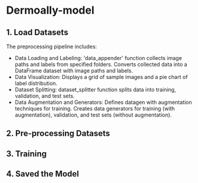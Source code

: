 # Dermoally-model

## 1. Load Datasets 
The preprocessing pipeline includes:

- Data Loading and Labeling:
'data_appender' function collects image paths and labels from specified folders.
Converts collected data into a DataFrame dataset with image paths and labels.
- Data Visualization:
Displays a grid of sample images and a pie chart of label distribution.
- Dataset Splitting:
dataset_splitter function splits data into training, validation, and test sets.
- Data Augmentation and Generators:
Defines datagen with augmentation techniques for training.
Creates data generators for training (with augmentation), validation, and test sets (without augmentation).

## 2. Pre-processing Datasets

## 3. Training

## 4. Saved the Model
